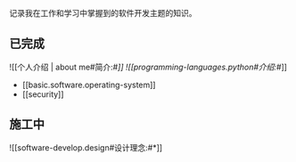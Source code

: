 
记录我在工作和学习中掌握到的软件开发主题的知识。

## 已完成

![[个人介绍 | about me#简介:#*]]
![[programming-languages.python#介绍:#*]]

- [[basic.software.operating-system]]
- [[security]]

## 施工中

![[software-develop.design#设计理念:#*]]